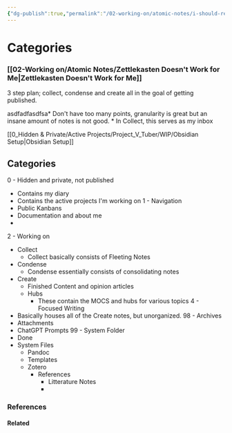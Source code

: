 ```yaml
---
{"dg-publish":true,"permalink":"/02-working-on/atomic-notes/i-should-restart-my-obsidian-vault/","title":"I should restart my obsidian vault","tags":["type/atomic-note"],"noteIcon":"","created":"Sunday, September 24th 2023, 8:54:50 pm","updated":"2023-12-23T16:54:18.852+01:00"}
---
```


# Categories


### [[02-Working on/Atomic Notes/Zettlekasten Doesn't Work for Me\|Zettlekasten Doesn't Work for Me]]




3 step plan; collect, condense and create all in the goal of getting published.

asdfadfasdfsa* Don't have too many points, granularity is great but an insane amount of notes is not good.
*
In Collect, this serves as my inbox



[[0_Hidden & Private/Active Projects/Project_V_Tuber/WIP/Obsidian Setup\|Obsidian Setup]]
## Categories
0 - Hidden and private, not published
   * Contains my diary
   * Contains the active projects I'm working on
1 - Navigation
   * Public Kanbans
   * Documentation and about me
   *
2 - Working on
   - Collect
	   - Collect basically consists of Fleeting Notes
   - Condense
	   - Condense essentially consists of consolidating notes
   - Create
	   - Finished Content and opinion articles
     - Hubs
	     - These contain the MOCS and hubs for various topics
4 - Focused Writing
   - Basically houses all of the Create notes, but unorganized.
98 - Archives
   - Attachments
   - ChatGPT Prompts
99 - System Folder
- Done
- System Files
	- Pandoc
	- Templates
	- Zotero
		- References
			- Litterature Notes
			-
### References


#### Related


